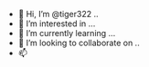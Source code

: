 - 👋 Hi, I’m @tiger322 ..
- 👀 I’m interested in ...
- 🌱 I’m currently learning ...
- 💞️ I’m looking to collaborate on ..
- 📫 
<!---
tiger322/tiger322 is a ✨ special ✨ repository because its `README.md` (this file) appears on your GitHub profile.
You can click the Preview link to take a look at your changes.
--->

